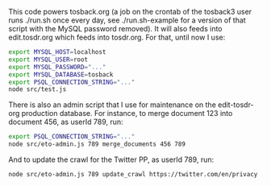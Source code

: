 This code powers tosback.org (a job on the crontab of the tosback3 user runs ./run.sh once every day, see ./run.sh-example for a version of that script with the MySQL password removed).
It will also feeds into edit.tosdr.org which feeds into tosdr.org. For that, until now I use:
```sh
export MYSQL_HOST=localhost
export MYSQL_USER=root
export MYSQL_PASSWORD="..."
export MYSQL_DATABASE=tosback
export PSQL_CONNECTION_STRING="..."
node src/test.js
```

There is also an admin script that I use for maintenance on the edit-tosdr-org production database.
For instance, to merge document 123 into document 456, as userId 789, run:
```sh
export PSQL_CONNECTION_STRING="..."
node src/eto-admin.js 789 merge_documents 456 789
```

And to update the crawl for the Twitter PP, as userId 789, run:
```sh
node src/eto-admin.js 789 update_crawl https://twitter.com/en/privacy ../tosback-versions/Twitter/Privacy\ Policy.md
```
